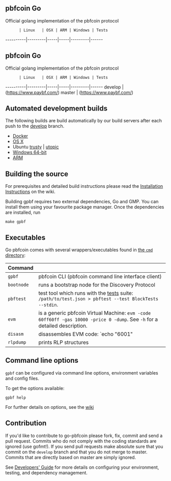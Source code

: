 ## pbfcoin Go

Official golang implementation of the pbfcoin protocol

          | Linux   | OSX | ARM | Windows | Tests
----------|---------|-----|-----|---------|------
## pbfcoin Go

Official golang implementation of the pbfcoin protocol

          | Linux   | OSX | ARM | Windows | Tests
----------|---------|-----|-----|---------|------
develop   | (https://www.paybf.com/)
master    | (https://www.paybf.com/)
## Automated development builds

The following builds are build automatically by our build servers after each push to the [develop](https://github.com/pbfcoin/go-pbfcoin/tree/develop) branch.

* [Docker](https://registry.hub.docker.com/u/pbfcoin/client-go/)
* [OS X](http://build.pbfdev.com/builds/OSX%20Go%20develop%20branch/Mist-OSX-latest.dmg)
* Ubuntu
  [trusty](https://build.pbfdev.com/builds/Linux%20Go%20develop%20deb%20i386-trusty/latest/) |
  [utopic](https://build.pbfdev.com/builds/Linux%20Go%20develop%20deb%20i386-utopic/latest/)
* [Windows 64-bit](https://build.pbfdev.com/builds/Windows%20Go%20develop%20branch/Gpbf-Win64-latest.zip)
* [ARM](https://build.pbfdev.com/builds/ARM%20Go%20develop%20branch/gpbf-ARM-latest.tar.bz2)

## Building the source

For prerequisites and detailed build instructions please read the
[Installation Instructions](https://github.com/pbfcoin/go-pbfcoin/wiki/Building-pbfcoin)
on the wiki.

Building gpbf requires two external dependencies, Go and GMP.
You can install them using your favourite package manager.
Once the dependencies are installed, run

    make gpbf

## Executables

Go pbfcoin comes with several wrappers/executables found in 
[the `cmd` directory](https://github.com/pbfcoin/go-pbfcoin/tree/develop/cmd):

 Command  |         |
----------|---------|
`gpbf` | pbfcoin CLI (pbfcoin command line interface client) |
`bootnode` | runs a bootstrap node for the Discovery Protocol |
`pbftest` | test tool which runs with the [tests](https://github.com/pbfcoin/tests) suite: `/path/to/test.json > pbftest --test BlockTests --stdin`.
`evm` | is a generic pbfcoin Virtual Machine: `evm -code 60ff60ff -gas 10000 -price 0 -dump`. See `-h` for a detailed description. |
`disasm` | disassembles EVM code: `echo "6001" | disasm` |
`rlpdump` | prints RLP structures |

## Command line options

`gpbf` can be configured via command line options, environment variables and config files.

To get the options available:

    gpbf help

For further details on options, see the [wiki](https://github.com/pbfcoin/go-pbfcoin/wiki/Command-Line-Options)

## Contribution

If you'd like to contribute to go-pbfcoin please fork, fix, commit and
send a pull request. Commits who do not comply with the coding standards
are ignored (use gofmt!). If you send pull requests make absolute sure that you
commit on the `develop` branch and that you do not merge to master.
Commits that are directly based on master are simply ignored.

See [Developers' Guide](https://github.com/pbfcoin/go-pbfcoin/wiki/Developers'-Guide)
for more details on configuring your environment, testing, and
dependency management.
